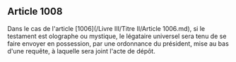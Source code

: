 Article 1008
----
Dans le cas de l'article [1006](/Livre III/Titre II/Article 1006.md), si le testament est olographe ou mystique, le
légataire universel sera tenu de se faire envoyer en possession, par une
ordonnance du président, mise au bas d'une requête, à laquelle sera joint l'acte
de dépôt.
